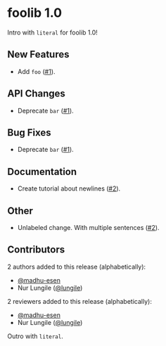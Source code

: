 # foolib 1.0

Intro with `literal` for foolib 1.0!

## New Features

- Add `foo` ([#1](https://github.com/foo-group/foolib/pull/1)).

## API Changes

- Deprecate `bar` ([#1](https://github.com/foo-group/foolib/pull/1)).

## Bug Fixes

- Deprecate `bar` ([#1](https://github.com/foo-group/foolib/pull/1)).

## Documentation

- Create tutorial about newlines ([#2](https://github.com/foo-group/foolib/pull/2)).

## Other

- Unlabeled change. With multiple sentences ([#2](https://github.com/foo-group/foolib/pull/3)).

## Contributors

2 authors added to this release (alphabetically):

- [@madhu-esen](https://github.com/madhu-esen)
- Nur Lungile ([@lungile](https://github.com/lungile))

2 reviewers added to this release (alphabetically):

- [@madhu-esen](https://github.com/madhu-esen)
- Nur Lungile ([@lungile](https://github.com/lungile))

Outro with `literal`.
